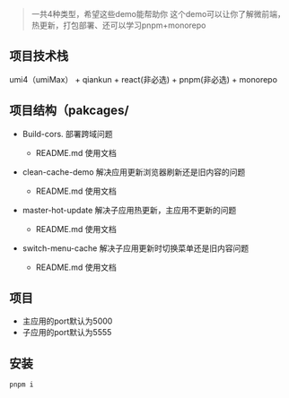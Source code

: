 > 一共4种类型，希望这些demo能帮助你
> 这个demo可以让你了解微前端，热更新，打包部署、还可以学习pnpm+monorepo

## 项目技术栈

umi4（umiMax） + qiankun + react(非必选) + pnpm(非必选) + monorepo

## 项目结构（pakcages/
- Build-cors. 部署跨域问题
  - README.md 使用文档

- clean-cache-demo 解决应用更新浏览器刷新还是旧内容的问题
  - README.md 使用文档

- master-hot-update 解决子应用热更新，主应用不更新的问题
  - README.md 使用文档 

- switch-menu-cache 解决子应用更新时切换菜单还是旧内容问题
  - README.md 使用文档 


## 项目
- 主应用的port默认为5000
- 子应用的port默认为5555





## 安装

```js
pnpm i
```

